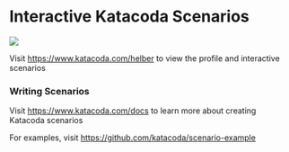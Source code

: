 # Interactive Katacoda Scenarios

[![](http://shields.katacoda.com/katacoda/helber/count.svg)](https://www.katacoda.com/helber "Get your profile on Katacoda.com")

Visit https://www.katacoda.com/helber to view the profile and interactive scenarios

### Writing Scenarios
Visit https://www.katacoda.com/docs to learn more about creating Katacoda scenarios

For examples, visit https://github.com/katacoda/scenario-example
